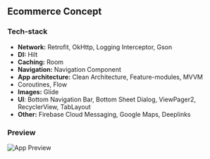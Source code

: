 ## Ecommerce Concept

### Tech-stack
- **Network:** Retrofit, OkHttp, Logging Interceptor, Gson
- **DI:** Hilt
- **Caching:** Room
- **Navigation:** Navigation Component
- **App architecture:** Clean Architecture, Feature-modules, MVVM
- Coroutines, Flow
- **Images:** Glide
- **UI**: Bottom Navigation Bar, Bottom Sheet Dialog, ViewPager2, RecyclerView, TabLayout 
- **Other:** Firebase Cloud Messaging, Google Maps, Deeplinks

### Preview
![App Preview](https://im.ezgif.com/tmp/ezgif-1-0806300c33.gif)
